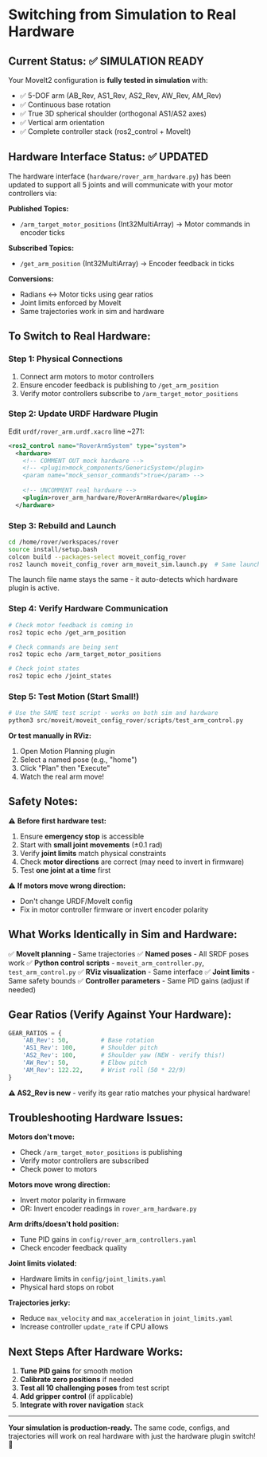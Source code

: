 # Switching from Simulation to Real Hardware

## Current Status: ✅ SIMULATION READY

Your MoveIt2 configuration is **fully tested in simulation** with:
- ✅ 5-DOF arm (AB_Rev, AS1_Rev, AS2_Rev, AW_Rev, AM_Rev)
- ✅ Continuous base rotation
- ✅ True 3D spherical shoulder (orthogonal AS1/AS2 axes)
- ✅ Vertical arm orientation
- ✅ Complete controller stack (ros2_control + MoveIt)

## Hardware Interface Status: ✅ UPDATED

The hardware interface (`hardware/rover_arm_hardware.py`) has been updated to support all 5 joints and will communicate with your motor controllers via:

**Published Topics:**
- `/arm_target_motor_positions` (Int32MultiArray) → Motor commands in encoder ticks

**Subscribed Topics:**
- `/get_arm_position` (Int32MultiArray) → Encoder feedback in ticks

**Conversions:**
- Radians ↔ Motor ticks using gear ratios
- Joint limits enforced by MoveIt
- Same trajectories work in sim and hardware

## To Switch to Real Hardware:

### Step 1: Physical Connections
1. Connect arm motors to motor controllers
2. Ensure encoder feedback is publishing to `/get_arm_position`
3. Verify motor controllers subscribe to `/arm_target_motor_positions`

### Step 2: Update URDF Hardware Plugin

Edit `urdf/rover_arm.urdf.xacro` line ~271:

```xml
<ros2_control name="RoverArmSystem" type="system">
  <hardware>
    <!-- COMMENT OUT mock hardware -->
    <!-- <plugin>mock_components/GenericSystem</plugin>
    <param name="mock_sensor_commands">true</param> -->
    
    <!-- UNCOMMENT real hardware -->
    <plugin>rover_arm_hardware/RoverArmHardware</plugin>
  </hardware>
```

### Step 3: Rebuild and Launch

```bash
cd /home/rover/workspaces/rover
source install/setup.bash
colcon build --packages-select moveit_config_rover
ros2 launch moveit_config_rover arm_moveit_sim.launch.py  # Same launch file!
```

The launch file name stays the same - it auto-detects which hardware plugin is active.

### Step 4: Verify Hardware Communication

```bash
# Check motor feedback is coming in
ros2 topic echo /get_arm_position

# Check commands are being sent
ros2 topic echo /arm_target_motor_positions

# Check joint states
ros2 topic echo /joint_states
```

### Step 5: Test Motion (Start Small!)

```python
# Use the SAME test script - works on both sim and hardware
python3 src/moveit/moveit_config_rover/scripts/test_arm_control.py
```

**Or test manually in RViz:**
1. Open Motion Planning plugin
2. Select a named pose (e.g., "home")
3. Click "Plan" then "Execute"
4. Watch the real arm move!

## Safety Notes:

⚠️ **Before first hardware test:**
1. Ensure **emergency stop** is accessible
2. Start with **small joint movements** (±0.1 rad)
3. Verify **joint limits** match physical constraints
4. Check **motor directions** are correct (may need to invert in firmware)
5. Test **one joint at a time** first

⚠️ **If motors move wrong direction:**
- Don't change URDF/MoveIt config
- Fix in motor controller firmware or invert encoder polarity

## What Works Identically in Sim and Hardware:

✅ **MoveIt planning** - Same trajectories
✅ **Named poses** - All SRDF poses work
✅ **Python control scripts** - `moveit_arm_controller.py`, `test_arm_control.py`
✅ **RViz visualization** - Same interface
✅ **Joint limits** - Same safety bounds
✅ **Controller parameters** - Same PID gains (adjust if needed)

## Gear Ratios (Verify Against Your Hardware):

```python
GEAR_RATIOS = {
    'AB_Rev': 50,         # Base rotation
    'AS1_Rev': 100,       # Shoulder pitch
    'AS2_Rev': 100,       # Shoulder yaw (NEW - verify this!)
    'AW_Rev': 50,         # Elbow pitch
    'AM_Rev': 122.22,     # Wrist roll (50 * 22/9)
}
```

**⚠️ AS2_Rev is new** - verify its gear ratio matches your physical hardware!

## Troubleshooting Hardware Issues:

**Motors don't move:**
- Check `/arm_target_motor_positions` is publishing
- Verify motor controllers are subscribed
- Check power to motors

**Motors move wrong direction:**
- Invert motor polarity in firmware
- OR: Invert encoder readings in `rover_arm_hardware.py`

**Arm drifts/doesn't hold position:**
- Tune PID gains in `config/rover_arm_controllers.yaml`
- Check encoder feedback quality

**Joint limits violated:**
- Hardware limits in `config/joint_limits.yaml`
- Physical hard stops on robot

**Trajectories jerky:**
- Reduce `max_velocity` and `max_acceleration` in `joint_limits.yaml`
- Increase controller `update_rate` if CPU allows

## Next Steps After Hardware Works:

1. **Tune PID gains** for smooth motion
2. **Calibrate zero positions** if needed
3. **Test all 10 challenging poses** from test script
4. **Add gripper control** (if applicable)
5. **Integrate with rover navigation** stack

---

**Your simulation is production-ready.** The same code, configs, and trajectories will work on real hardware with just the hardware plugin switch! 🎉

